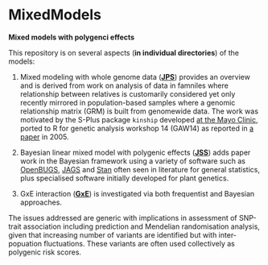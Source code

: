 # MixedModels

**Mixed models with polygenci effects**

This repository is on several aspects (**in individual directories**) of the models:

1. Mixed modeling with whole genome data (**[JPS](JPS)**) provides an overview and is derived from work on analysis of data in famniles where relationship between relatives is 
customarily considered yet only recently mirrored in population-based samples where a genomic relationship matrix (GRM) is built from genomewide data. The work was motivated by 
the S-Plus package `kinship` developed [at the Mayo 
Clinic](http://www.mayo.edu/research/departments-divisions/department-health-sciences-research/division-biomedical-statistics-informatics/software/s-plus-r-functions), ported to R 
for genetic analysis workshop 14 (GAW14) as reported in [a paper](https://bmcgenet.biomedcentral.com/articles/10.1186/1471-2156-6-S1-S127) in 2005.

2. Bayesian linear mixed model with polygenic effects (**[JSS](JSS)**) adds paper work in the Bayesian framework using a variety of software such as 
[OpenBUGS](http://openbugs.net/w/FrontPage), [JAGS](http://mcmc-jags.sourceforge.net/) and [Stan](http://mc-stan.org/) often seen in literature for general statistics, plus 
specialised software initially developed for plant genetics.

3. GxE interaction (**[GxE](GxE)**) is investigated via both frequentist and Bayesian approaches.

The issues addressed are generic with implications in assessment of SNP-trait association including prediction and Mendelian randomisation analysis, given that increasing number 
of variants are identified but with inter-popuation fluctuations. These variants are often used collectively as polygenic risk scores.
